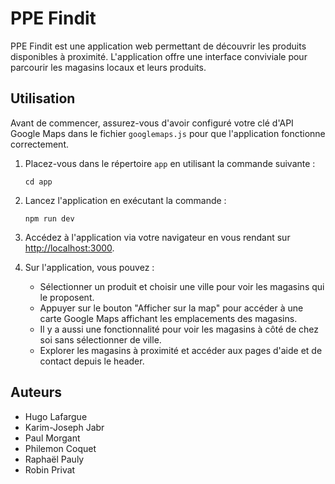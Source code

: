   # PPE Findit

PPE Findit est une application web permettant de découvrir les produits disponibles à proximité. L'application offre une interface conviviale pour parcourir les magasins locaux et leurs produits.

## Utilisation

Avant de commencer, assurez-vous d'avoir configuré votre clé d'API Google Maps dans le fichier `googlemaps.js` pour que l'application fonctionne correctement.

1. Placez-vous dans le répertoire `app` en utilisant la commande suivante :
    ```
    cd app
    ```

2. Lancez l'application en exécutant la commande :
    ```
    npm run dev
    ```

3. Accédez à l'application via votre navigateur en vous rendant sur [http://localhost:3000](http://localhost:3000).

4. Sur l'application, vous pouvez :
   - Sélectionner un produit et choisir une ville pour voir les magasins qui le proposent.
   - Appuyer sur le bouton "Afficher sur la map" pour accéder à une carte Google Maps affichant les emplacements des magasins.
   - Il y a aussi une fonctionnalité pour voir les magasins à côté de chez soi sans sélectionner de ville.
   - Explorer les magasins à proximité et accéder aux pages d'aide et de contact depuis le header.

## Auteurs
 
 - Hugo Lafargue
 - Karim-Joseph Jabr
 - Paul Morgant
 - Philemon Coquet
 - Raphaël Pauly
 - Robin Privat
